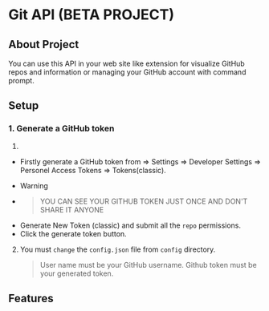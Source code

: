 # Git API (BETA PROJECT)

## About Project
You can use this API in your web site like extension for visualize GitHub repos and information or managing your GitHub account with command prompt.

## Setup

### 1. Generate a GitHub token
1. 
- Firstly generate a GitHub token from => Settings => Developer Settings => Personel Access Tokens => Tokens(classic).
- > [!Warning]
- > YOU CAN SEE YOUR GITHUB TOKEN JUST ONCE AND DON'T SHARE IT ANYONE
- Generate New Token (classic) and submit all the `repo` permissions.
- Click the generate token button.

2. You must `change` the `config.json` file from `config` directory.
    > User name must be your GitHub username.
    > Github token must be your generated token.

## Features
